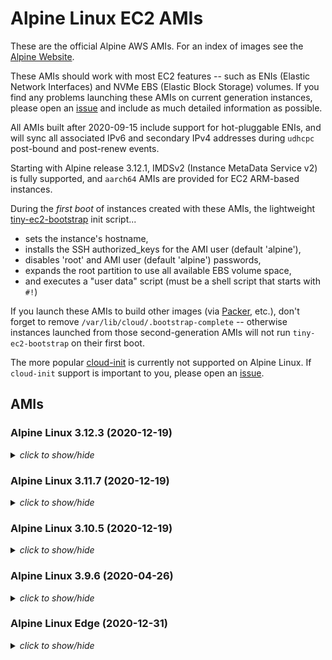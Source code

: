 # Alpine Linux EC2 AMIs

These are the official Alpine AWS AMIs. For an index of images see the 
[Alpine Website](https://alpinelinux.org/cloud/).

These AMIs should work with most EC2 features -- such as ENIs (Elastic Network
Interfaces) and NVMe EBS (Elastic Block Storage) volumes.  If you find any
problems launching these AMIs on current generation instances, please open an
[issue](https://github.com/mcrute/alpine-ec2-ami/issues) and include as much
detailed information as possible.

All AMIs built after 2020-09-15 include support for hot-pluggable ENIs, and will
sync all associated IPv6 and secondary IPv4 addresses during `udhcpc` post-bound
and post-renew events.

Starting with Alpine release 3.12.1, IMDSv2 (Instance MetaData Service v2) is
fully supported, and `aarch64` AMIs are provided for EC2 ARM-based instances.

During the *first boot* of instances created with these AMIs, the lightweight
[tiny-ec2-bootstrap](https://github.com/mcrute/tiny-ec2-bootstrap) init
script...
- sets the instance's hostname,
- installs the SSH authorized_keys for the AMI user (default 'alpine'),
- disables 'root' and AMI user (default 'alpine') passwords,
- expands the root partition to use all available EBS volume space,
- and executes a "user data" script (must be a shell script that starts with `#!`)

If you launch these AMIs to build other images (via [Packer](https://packer.io),
etc.), don't forget to remove `/var/lib/cloud/.bootstrap-complete` -- otherwise
instances launched from those second-generation AMIs will not run
`tiny-ec2-bootstrap` on their first boot.

The more popular [cloud-init](https://cloudinit.readthedocs.io/en/latest/) is
currently not supported on Alpine Linux.  If `cloud-init` support is important
to you, please open an [issue](https://github.com/mcrute/alpine-ec2-ami/issues).

## AMIs

### Alpine Linux 3.12.3 (2020-12-19)
<details><summary><i>click to show/hide</i></summary><p>

| Region | alpine-ami-3.12.3-aarch64-r0 | alpine-ami-3.12.3-x86_64-r0 |
| ------ | --- | --- |
| af-south-1 | [ami-025ddc2e2931d0bf2](https://af-south-1.console.aws.amazon.com/ec2/home#Images:visibility=public-images;imageId=ami-025ddc2e2931d0bf2) ([launch](https://af-south-1.console.aws.amazon.com/ec2/home#launchAmi=ami-025ddc2e2931d0bf2)) | [ami-06d5540221d65ca01](https://af-south-1.console.aws.amazon.com/ec2/home#Images:visibility=public-images;imageId=ami-06d5540221d65ca01) ([launch](https://af-south-1.console.aws.amazon.com/ec2/home#launchAmi=ami-06d5540221d65ca01)) |
| ap-east-1 | [ami-023ba7dde5800c5b5](https://ap-east-1.console.aws.amazon.com/ec2/home#Images:visibility=public-images;imageId=ami-023ba7dde5800c5b5) ([launch](https://ap-east-1.console.aws.amazon.com/ec2/home#launchAmi=ami-023ba7dde5800c5b5)) | [ami-02c576f223356bf34](https://ap-east-1.console.aws.amazon.com/ec2/home#Images:visibility=public-images;imageId=ami-02c576f223356bf34) ([launch](https://ap-east-1.console.aws.amazon.com/ec2/home#launchAmi=ami-02c576f223356bf34)) |
| ap-northeast-1 | [ami-010debbee0fe7fbcb](https://ap-northeast-1.console.aws.amazon.com/ec2/home#Images:visibility=public-images;imageId=ami-010debbee0fe7fbcb) ([launch](https://ap-northeast-1.console.aws.amazon.com/ec2/home#launchAmi=ami-010debbee0fe7fbcb)) | [ami-0250e4a691729357a](https://ap-northeast-1.console.aws.amazon.com/ec2/home#Images:visibility=public-images;imageId=ami-0250e4a691729357a) ([launch](https://ap-northeast-1.console.aws.amazon.com/ec2/home#launchAmi=ami-0250e4a691729357a)) |
| ap-northeast-2 | [ami-09702b3f22e8616c8](https://ap-northeast-2.console.aws.amazon.com/ec2/home#Images:visibility=public-images;imageId=ami-09702b3f22e8616c8) ([launch](https://ap-northeast-2.console.aws.amazon.com/ec2/home#launchAmi=ami-09702b3f22e8616c8)) | [ami-0cfb5eabfb58d5f72](https://ap-northeast-2.console.aws.amazon.com/ec2/home#Images:visibility=public-images;imageId=ami-0cfb5eabfb58d5f72) ([launch](https://ap-northeast-2.console.aws.amazon.com/ec2/home#launchAmi=ami-0cfb5eabfb58d5f72)) |
| ap-south-1 | [ami-00de8b114b35175e6](https://ap-south-1.console.aws.amazon.com/ec2/home#Images:visibility=public-images;imageId=ami-00de8b114b35175e6) ([launch](https://ap-south-1.console.aws.amazon.com/ec2/home#launchAmi=ami-00de8b114b35175e6)) | [ami-023fe0b4c4dc73f8c](https://ap-south-1.console.aws.amazon.com/ec2/home#Images:visibility=public-images;imageId=ami-023fe0b4c4dc73f8c) ([launch](https://ap-south-1.console.aws.amazon.com/ec2/home#launchAmi=ami-023fe0b4c4dc73f8c)) |
| ap-southeast-1 | [ami-0e3ff62bec8a2f949](https://ap-southeast-1.console.aws.amazon.com/ec2/home#Images:visibility=public-images;imageId=ami-0e3ff62bec8a2f949) ([launch](https://ap-southeast-1.console.aws.amazon.com/ec2/home#launchAmi=ami-0e3ff62bec8a2f949)) | [ami-0f06993534aec820f](https://ap-southeast-1.console.aws.amazon.com/ec2/home#Images:visibility=public-images;imageId=ami-0f06993534aec820f) ([launch](https://ap-southeast-1.console.aws.amazon.com/ec2/home#launchAmi=ami-0f06993534aec820f)) |
| ap-southeast-2 | [ami-077f7467876246e89](https://ap-southeast-2.console.aws.amazon.com/ec2/home#Images:visibility=public-images;imageId=ami-077f7467876246e89) ([launch](https://ap-southeast-2.console.aws.amazon.com/ec2/home#launchAmi=ami-077f7467876246e89)) | [ami-0f66203a3a619f732](https://ap-southeast-2.console.aws.amazon.com/ec2/home#Images:visibility=public-images;imageId=ami-0f66203a3a619f732) ([launch](https://ap-southeast-2.console.aws.amazon.com/ec2/home#launchAmi=ami-0f66203a3a619f732)) |
| ca-central-1 | [ami-0a1a8875a6a460565](https://ca-central-1.console.aws.amazon.com/ec2/home#Images:visibility=public-images;imageId=ami-0a1a8875a6a460565) ([launch](https://ca-central-1.console.aws.amazon.com/ec2/home#launchAmi=ami-0a1a8875a6a460565)) | [ami-0a5084eac39a18d31](https://ca-central-1.console.aws.amazon.com/ec2/home#Images:visibility=public-images;imageId=ami-0a5084eac39a18d31) ([launch](https://ca-central-1.console.aws.amazon.com/ec2/home#launchAmi=ami-0a5084eac39a18d31)) |
| eu-central-1 | [ami-00e9dcc013b89ec7b](https://eu-central-1.console.aws.amazon.com/ec2/home#Images:visibility=public-images;imageId=ami-00e9dcc013b89ec7b) ([launch](https://eu-central-1.console.aws.amazon.com/ec2/home#launchAmi=ami-00e9dcc013b89ec7b)) | [ami-06a298dc479cf2a73](https://eu-central-1.console.aws.amazon.com/ec2/home#Images:visibility=public-images;imageId=ami-06a298dc479cf2a73) ([launch](https://eu-central-1.console.aws.amazon.com/ec2/home#launchAmi=ami-06a298dc479cf2a73)) |
| eu-north-1 | [ami-0e3ad874b66b72f5b](https://eu-north-1.console.aws.amazon.com/ec2/home#Images:visibility=public-images;imageId=ami-0e3ad874b66b72f5b) ([launch](https://eu-north-1.console.aws.amazon.com/ec2/home#launchAmi=ami-0e3ad874b66b72f5b)) | [ami-051fcf0312ac02b05](https://eu-north-1.console.aws.amazon.com/ec2/home#Images:visibility=public-images;imageId=ami-051fcf0312ac02b05) ([launch](https://eu-north-1.console.aws.amazon.com/ec2/home#launchAmi=ami-051fcf0312ac02b05)) |
| eu-south-1 | [ami-084274896601da8f5](https://eu-south-1.console.aws.amazon.com/ec2/home#Images:visibility=public-images;imageId=ami-084274896601da8f5) ([launch](https://eu-south-1.console.aws.amazon.com/ec2/home#launchAmi=ami-084274896601da8f5)) | [ami-06b311d896c16a3a2](https://eu-south-1.console.aws.amazon.com/ec2/home#Images:visibility=public-images;imageId=ami-06b311d896c16a3a2) ([launch](https://eu-south-1.console.aws.amazon.com/ec2/home#launchAmi=ami-06b311d896c16a3a2)) |
| eu-west-1 | [ami-055f823d50dc901c0](https://eu-west-1.console.aws.amazon.com/ec2/home#Images:visibility=public-images;imageId=ami-055f823d50dc901c0) ([launch](https://eu-west-1.console.aws.amazon.com/ec2/home#launchAmi=ami-055f823d50dc901c0)) | [ami-0846229ad28aefe20](https://eu-west-1.console.aws.amazon.com/ec2/home#Images:visibility=public-images;imageId=ami-0846229ad28aefe20) ([launch](https://eu-west-1.console.aws.amazon.com/ec2/home#launchAmi=ami-0846229ad28aefe20)) |
| eu-west-2 | [ami-08b76009eb990b44a](https://eu-west-2.console.aws.amazon.com/ec2/home#Images:visibility=public-images;imageId=ami-08b76009eb990b44a) ([launch](https://eu-west-2.console.aws.amazon.com/ec2/home#launchAmi=ami-08b76009eb990b44a)) | [ami-01282190055d34e3e](https://eu-west-2.console.aws.amazon.com/ec2/home#Images:visibility=public-images;imageId=ami-01282190055d34e3e) ([launch](https://eu-west-2.console.aws.amazon.com/ec2/home#launchAmi=ami-01282190055d34e3e)) |
| eu-west-3 | [ami-0d3cfa58b050f7090](https://eu-west-3.console.aws.amazon.com/ec2/home#Images:visibility=public-images;imageId=ami-0d3cfa58b050f7090) ([launch](https://eu-west-3.console.aws.amazon.com/ec2/home#launchAmi=ami-0d3cfa58b050f7090)) | [ami-0fa68ac5365833d75](https://eu-west-3.console.aws.amazon.com/ec2/home#Images:visibility=public-images;imageId=ami-0fa68ac5365833d75) ([launch](https://eu-west-3.console.aws.amazon.com/ec2/home#launchAmi=ami-0fa68ac5365833d75)) |
| me-south-1 | [ami-05a9eaed7e7f67c95](https://me-south-1.console.aws.amazon.com/ec2/home#Images:visibility=public-images;imageId=ami-05a9eaed7e7f67c95) ([launch](https://me-south-1.console.aws.amazon.com/ec2/home#launchAmi=ami-05a9eaed7e7f67c95)) | [ami-0bee0f3b523892c11](https://me-south-1.console.aws.amazon.com/ec2/home#Images:visibility=public-images;imageId=ami-0bee0f3b523892c11) ([launch](https://me-south-1.console.aws.amazon.com/ec2/home#launchAmi=ami-0bee0f3b523892c11)) |
| sa-east-1 | [ami-00890e1d93b0d2750](https://sa-east-1.console.aws.amazon.com/ec2/home#Images:visibility=public-images;imageId=ami-00890e1d93b0d2750) ([launch](https://sa-east-1.console.aws.amazon.com/ec2/home#launchAmi=ami-00890e1d93b0d2750)) | [ami-0af3d5295dfa78f9a](https://sa-east-1.console.aws.amazon.com/ec2/home#Images:visibility=public-images;imageId=ami-0af3d5295dfa78f9a) ([launch](https://sa-east-1.console.aws.amazon.com/ec2/home#launchAmi=ami-0af3d5295dfa78f9a)) |
| us-east-1 | [ami-044f158b810baa6d4](https://us-east-1.console.aws.amazon.com/ec2/home#Images:visibility=public-images;imageId=ami-044f158b810baa6d4) ([launch](https://us-east-1.console.aws.amazon.com/ec2/home#launchAmi=ami-044f158b810baa6d4)) | [ami-098a996634a88542f](https://us-east-1.console.aws.amazon.com/ec2/home#Images:visibility=public-images;imageId=ami-098a996634a88542f) ([launch](https://us-east-1.console.aws.amazon.com/ec2/home#launchAmi=ami-098a996634a88542f)) |
| us-east-2 | [ami-0973e3c7bc90a4801](https://us-east-2.console.aws.amazon.com/ec2/home#Images:visibility=public-images;imageId=ami-0973e3c7bc90a4801) ([launch](https://us-east-2.console.aws.amazon.com/ec2/home#launchAmi=ami-0973e3c7bc90a4801)) | [ami-07012d290ef9c028e](https://us-east-2.console.aws.amazon.com/ec2/home#Images:visibility=public-images;imageId=ami-07012d290ef9c028e) ([launch](https://us-east-2.console.aws.amazon.com/ec2/home#launchAmi=ami-07012d290ef9c028e)) |
| us-west-1 | [ami-01834462564dfb367](https://us-west-1.console.aws.amazon.com/ec2/home#Images:visibility=public-images;imageId=ami-01834462564dfb367) ([launch](https://us-west-1.console.aws.amazon.com/ec2/home#launchAmi=ami-01834462564dfb367)) | [ami-0570d3bcb39152bb8](https://us-west-1.console.aws.amazon.com/ec2/home#Images:visibility=public-images;imageId=ami-0570d3bcb39152bb8) ([launch](https://us-west-1.console.aws.amazon.com/ec2/home#launchAmi=ami-0570d3bcb39152bb8)) |
| us-west-2 | [ami-0bedcc0226437e2e0](https://us-west-2.console.aws.amazon.com/ec2/home#Images:visibility=public-images;imageId=ami-0bedcc0226437e2e0) ([launch](https://us-west-2.console.aws.amazon.com/ec2/home#launchAmi=ami-0bedcc0226437e2e0)) | [ami-009f13dc01dec6a56](https://us-west-2.console.aws.amazon.com/ec2/home#Images:visibility=public-images;imageId=ami-009f13dc01dec6a56) ([launch](https://us-west-2.console.aws.amazon.com/ec2/home#launchAmi=ami-009f13dc01dec6a56)) |

</p></details>

### Alpine Linux 3.11.7 (2020-12-19)
<details><summary><i>click to show/hide</i></summary><p>

| Region | alpine-ami-3.11.7-x86_64-r0 |
| ------ | --- |
| af-south-1 | [ami-05cf48a10f6002168](https://af-south-1.console.aws.amazon.com/ec2/home#Images:visibility=public-images;imageId=ami-05cf48a10f6002168) ([launch](https://af-south-1.console.aws.amazon.com/ec2/home#launchAmi=ami-05cf48a10f6002168)) |
| ap-east-1 | [ami-096def05737bb9fa5](https://ap-east-1.console.aws.amazon.com/ec2/home#Images:visibility=public-images;imageId=ami-096def05737bb9fa5) ([launch](https://ap-east-1.console.aws.amazon.com/ec2/home#launchAmi=ami-096def05737bb9fa5)) |
| ap-northeast-1 | [ami-0dc80e3c7e0aedb4e](https://ap-northeast-1.console.aws.amazon.com/ec2/home#Images:visibility=public-images;imageId=ami-0dc80e3c7e0aedb4e) ([launch](https://ap-northeast-1.console.aws.amazon.com/ec2/home#launchAmi=ami-0dc80e3c7e0aedb4e)) |
| ap-northeast-2 | [ami-09346dc8fc008c9f3](https://ap-northeast-2.console.aws.amazon.com/ec2/home#Images:visibility=public-images;imageId=ami-09346dc8fc008c9f3) ([launch](https://ap-northeast-2.console.aws.amazon.com/ec2/home#launchAmi=ami-09346dc8fc008c9f3)) |
| ap-south-1 | [ami-050c579c7459a48c2](https://ap-south-1.console.aws.amazon.com/ec2/home#Images:visibility=public-images;imageId=ami-050c579c7459a48c2) ([launch](https://ap-south-1.console.aws.amazon.com/ec2/home#launchAmi=ami-050c579c7459a48c2)) |
| ap-southeast-1 | [ami-02d1e1bf59cca56f6](https://ap-southeast-1.console.aws.amazon.com/ec2/home#Images:visibility=public-images;imageId=ami-02d1e1bf59cca56f6) ([launch](https://ap-southeast-1.console.aws.amazon.com/ec2/home#launchAmi=ami-02d1e1bf59cca56f6)) |
| ap-southeast-2 | [ami-055e9bb961d28d69d](https://ap-southeast-2.console.aws.amazon.com/ec2/home#Images:visibility=public-images;imageId=ami-055e9bb961d28d69d) ([launch](https://ap-southeast-2.console.aws.amazon.com/ec2/home#launchAmi=ami-055e9bb961d28d69d)) |
| ca-central-1 | [ami-0af7eccbeacce0f05](https://ca-central-1.console.aws.amazon.com/ec2/home#Images:visibility=public-images;imageId=ami-0af7eccbeacce0f05) ([launch](https://ca-central-1.console.aws.amazon.com/ec2/home#launchAmi=ami-0af7eccbeacce0f05)) |
| eu-central-1 | [ami-05794ddba50a9a744](https://eu-central-1.console.aws.amazon.com/ec2/home#Images:visibility=public-images;imageId=ami-05794ddba50a9a744) ([launch](https://eu-central-1.console.aws.amazon.com/ec2/home#launchAmi=ami-05794ddba50a9a744)) |
| eu-north-1 | [ami-05b0683850b38c6d5](https://eu-north-1.console.aws.amazon.com/ec2/home#Images:visibility=public-images;imageId=ami-05b0683850b38c6d5) ([launch](https://eu-north-1.console.aws.amazon.com/ec2/home#launchAmi=ami-05b0683850b38c6d5)) |
| eu-south-1 | [ami-0642f11c989872666](https://eu-south-1.console.aws.amazon.com/ec2/home#Images:visibility=public-images;imageId=ami-0642f11c989872666) ([launch](https://eu-south-1.console.aws.amazon.com/ec2/home#launchAmi=ami-0642f11c989872666)) |
| eu-west-1 | [ami-0956524d21583a27a](https://eu-west-1.console.aws.amazon.com/ec2/home#Images:visibility=public-images;imageId=ami-0956524d21583a27a) ([launch](https://eu-west-1.console.aws.amazon.com/ec2/home#launchAmi=ami-0956524d21583a27a)) |
| eu-west-2 | [ami-07e738b263969a042](https://eu-west-2.console.aws.amazon.com/ec2/home#Images:visibility=public-images;imageId=ami-07e738b263969a042) ([launch](https://eu-west-2.console.aws.amazon.com/ec2/home#launchAmi=ami-07e738b263969a042)) |
| eu-west-3 | [ami-07e0f0262ff7b7da9](https://eu-west-3.console.aws.amazon.com/ec2/home#Images:visibility=public-images;imageId=ami-07e0f0262ff7b7da9) ([launch](https://eu-west-3.console.aws.amazon.com/ec2/home#launchAmi=ami-07e0f0262ff7b7da9)) |
| me-south-1 | [ami-0d033bc51aa9fc3c6](https://me-south-1.console.aws.amazon.com/ec2/home#Images:visibility=public-images;imageId=ami-0d033bc51aa9fc3c6) ([launch](https://me-south-1.console.aws.amazon.com/ec2/home#launchAmi=ami-0d033bc51aa9fc3c6)) |
| sa-east-1 | [ami-07ec4797792079c72](https://sa-east-1.console.aws.amazon.com/ec2/home#Images:visibility=public-images;imageId=ami-07ec4797792079c72) ([launch](https://sa-east-1.console.aws.amazon.com/ec2/home#launchAmi=ami-07ec4797792079c72)) |
| us-east-1 | [ami-0f5a58345290f20fe](https://us-east-1.console.aws.amazon.com/ec2/home#Images:visibility=public-images;imageId=ami-0f5a58345290f20fe) ([launch](https://us-east-1.console.aws.amazon.com/ec2/home#launchAmi=ami-0f5a58345290f20fe)) |
| us-east-2 | [ami-089db2524f896109e](https://us-east-2.console.aws.amazon.com/ec2/home#Images:visibility=public-images;imageId=ami-089db2524f896109e) ([launch](https://us-east-2.console.aws.amazon.com/ec2/home#launchAmi=ami-089db2524f896109e)) |
| us-west-1 | [ami-0a0564916b7d4a510](https://us-west-1.console.aws.amazon.com/ec2/home#Images:visibility=public-images;imageId=ami-0a0564916b7d4a510) ([launch](https://us-west-1.console.aws.amazon.com/ec2/home#launchAmi=ami-0a0564916b7d4a510)) |
| us-west-2 | [ami-0b9f7e5619a03a0ea](https://us-west-2.console.aws.amazon.com/ec2/home#Images:visibility=public-images;imageId=ami-0b9f7e5619a03a0ea) ([launch](https://us-west-2.console.aws.amazon.com/ec2/home#launchAmi=ami-0b9f7e5619a03a0ea)) |

</p></details>

### Alpine Linux 3.10.5 (2020-12-19)
<details><summary><i>click to show/hide</i></summary><p>

| Region | alpine-ami-3.10.5-x86_64-r1 |
| ------ | --- |
| af-south-1 | [ami-0f04d696b9bb2a043](https://af-south-1.console.aws.amazon.com/ec2/home#Images:visibility=public-images;imageId=ami-0f04d696b9bb2a043) ([launch](https://af-south-1.console.aws.amazon.com/ec2/home#launchAmi=ami-0f04d696b9bb2a043)) |
| ap-east-1 | [ami-0392cbf555ce3a146](https://ap-east-1.console.aws.amazon.com/ec2/home#Images:visibility=public-images;imageId=ami-0392cbf555ce3a146) ([launch](https://ap-east-1.console.aws.amazon.com/ec2/home#launchAmi=ami-0392cbf555ce3a146)) |
| ap-northeast-1 | [ami-095d84c90b5d8aeee](https://ap-northeast-1.console.aws.amazon.com/ec2/home#Images:visibility=public-images;imageId=ami-095d84c90b5d8aeee) ([launch](https://ap-northeast-1.console.aws.amazon.com/ec2/home#launchAmi=ami-095d84c90b5d8aeee)) |
| ap-northeast-2 | [ami-0f6d55079fee59400](https://ap-northeast-2.console.aws.amazon.com/ec2/home#Images:visibility=public-images;imageId=ami-0f6d55079fee59400) ([launch](https://ap-northeast-2.console.aws.amazon.com/ec2/home#launchAmi=ami-0f6d55079fee59400)) |
| ap-south-1 | [ami-07e6e99350bef94dd](https://ap-south-1.console.aws.amazon.com/ec2/home#Images:visibility=public-images;imageId=ami-07e6e99350bef94dd) ([launch](https://ap-south-1.console.aws.amazon.com/ec2/home#launchAmi=ami-07e6e99350bef94dd)) |
| ap-southeast-1 | [ami-0f784485a4589cf66](https://ap-southeast-1.console.aws.amazon.com/ec2/home#Images:visibility=public-images;imageId=ami-0f784485a4589cf66) ([launch](https://ap-southeast-1.console.aws.amazon.com/ec2/home#launchAmi=ami-0f784485a4589cf66)) |
| ap-southeast-2 | [ami-0886f3fffb96b61ba](https://ap-southeast-2.console.aws.amazon.com/ec2/home#Images:visibility=public-images;imageId=ami-0886f3fffb96b61ba) ([launch](https://ap-southeast-2.console.aws.amazon.com/ec2/home#launchAmi=ami-0886f3fffb96b61ba)) |
| ca-central-1 | [ami-078f16db0a269ea93](https://ca-central-1.console.aws.amazon.com/ec2/home#Images:visibility=public-images;imageId=ami-078f16db0a269ea93) ([launch](https://ca-central-1.console.aws.amazon.com/ec2/home#launchAmi=ami-078f16db0a269ea93)) |
| eu-central-1 | [ami-0380ce28ef629d90d](https://eu-central-1.console.aws.amazon.com/ec2/home#Images:visibility=public-images;imageId=ami-0380ce28ef629d90d) ([launch](https://eu-central-1.console.aws.amazon.com/ec2/home#launchAmi=ami-0380ce28ef629d90d)) |
| eu-north-1 | [ami-00b16b9ae0a30f956](https://eu-north-1.console.aws.amazon.com/ec2/home#Images:visibility=public-images;imageId=ami-00b16b9ae0a30f956) ([launch](https://eu-north-1.console.aws.amazon.com/ec2/home#launchAmi=ami-00b16b9ae0a30f956)) |
| eu-south-1 | [ami-0d6b6ed478eac773c](https://eu-south-1.console.aws.amazon.com/ec2/home#Images:visibility=public-images;imageId=ami-0d6b6ed478eac773c) ([launch](https://eu-south-1.console.aws.amazon.com/ec2/home#launchAmi=ami-0d6b6ed478eac773c)) |
| eu-west-1 | [ami-04b775d6fe1735210](https://eu-west-1.console.aws.amazon.com/ec2/home#Images:visibility=public-images;imageId=ami-04b775d6fe1735210) ([launch](https://eu-west-1.console.aws.amazon.com/ec2/home#launchAmi=ami-04b775d6fe1735210)) |
| eu-west-2 | [ami-014e97d83f67eaa97](https://eu-west-2.console.aws.amazon.com/ec2/home#Images:visibility=public-images;imageId=ami-014e97d83f67eaa97) ([launch](https://eu-west-2.console.aws.amazon.com/ec2/home#launchAmi=ami-014e97d83f67eaa97)) |
| eu-west-3 | [ami-0288c23df586bd137](https://eu-west-3.console.aws.amazon.com/ec2/home#Images:visibility=public-images;imageId=ami-0288c23df586bd137) ([launch](https://eu-west-3.console.aws.amazon.com/ec2/home#launchAmi=ami-0288c23df586bd137)) |
| me-south-1 | [ami-0f2301c3be4340833](https://me-south-1.console.aws.amazon.com/ec2/home#Images:visibility=public-images;imageId=ami-0f2301c3be4340833) ([launch](https://me-south-1.console.aws.amazon.com/ec2/home#launchAmi=ami-0f2301c3be4340833)) |
| sa-east-1 | [ami-0a431dbfae17074be](https://sa-east-1.console.aws.amazon.com/ec2/home#Images:visibility=public-images;imageId=ami-0a431dbfae17074be) ([launch](https://sa-east-1.console.aws.amazon.com/ec2/home#launchAmi=ami-0a431dbfae17074be)) |
| us-east-1 | [ami-0ad73f561b0d903fa](https://us-east-1.console.aws.amazon.com/ec2/home#Images:visibility=public-images;imageId=ami-0ad73f561b0d903fa) ([launch](https://us-east-1.console.aws.amazon.com/ec2/home#launchAmi=ami-0ad73f561b0d903fa)) |
| us-east-2 | [ami-0c15ef6ad3bdb364d](https://us-east-2.console.aws.amazon.com/ec2/home#Images:visibility=public-images;imageId=ami-0c15ef6ad3bdb364d) ([launch](https://us-east-2.console.aws.amazon.com/ec2/home#launchAmi=ami-0c15ef6ad3bdb364d)) |
| us-west-1 | [ami-0f06f7abd4a2481fc](https://us-west-1.console.aws.amazon.com/ec2/home#Images:visibility=public-images;imageId=ami-0f06f7abd4a2481fc) ([launch](https://us-west-1.console.aws.amazon.com/ec2/home#launchAmi=ami-0f06f7abd4a2481fc)) |
| us-west-2 | [ami-0605acecb09204ae6](https://us-west-2.console.aws.amazon.com/ec2/home#Images:visibility=public-images;imageId=ami-0605acecb09204ae6) ([launch](https://us-west-2.console.aws.amazon.com/ec2/home#launchAmi=ami-0605acecb09204ae6)) |

</p></details>

### Alpine Linux 3.9.6 (2020-04-26)
<details><summary><i>click to show/hide</i></summary><p>

| Region | alpine-ami-3.9.6-x86_64-r0 |
| ------ | --- |
| ap-northeast-1 | [ami-0133f3a571f684178](https://ap-northeast-1.console.aws.amazon.com/ec2/home#Images:visibility=public-images;imageId=ami-0133f3a571f684178) ([launch](https://ap-northeast-1.console.aws.amazon.com/ec2/home#launchAmi=ami-0133f3a571f684178)) |
| ap-northeast-2 | [ami-0f9ad7c51e14bdc3d](https://ap-northeast-2.console.aws.amazon.com/ec2/home#Images:visibility=public-images;imageId=ami-0f9ad7c51e14bdc3d) ([launch](https://ap-northeast-2.console.aws.amazon.com/ec2/home#launchAmi=ami-0f9ad7c51e14bdc3d)) |
| ap-south-1 | [ami-00af726ec2f4077a2](https://ap-south-1.console.aws.amazon.com/ec2/home#Images:visibility=public-images;imageId=ami-00af726ec2f4077a2) ([launch](https://ap-south-1.console.aws.amazon.com/ec2/home#launchAmi=ami-00af726ec2f4077a2)) |
| ap-southeast-1 | [ami-0d52e9d7f91ca051c](https://ap-southeast-1.console.aws.amazon.com/ec2/home#Images:visibility=public-images;imageId=ami-0d52e9d7f91ca051c) ([launch](https://ap-southeast-1.console.aws.amazon.com/ec2/home#launchAmi=ami-0d52e9d7f91ca051c)) |
| ap-southeast-2 | [ami-054360648343b66bc](https://ap-southeast-2.console.aws.amazon.com/ec2/home#Images:visibility=public-images;imageId=ami-054360648343b66bc) ([launch](https://ap-southeast-2.console.aws.amazon.com/ec2/home#launchAmi=ami-054360648343b66bc)) |
| ca-central-1 | [ami-0583a99f342097b6c](https://ca-central-1.console.aws.amazon.com/ec2/home#Images:visibility=public-images;imageId=ami-0583a99f342097b6c) ([launch](https://ca-central-1.console.aws.amazon.com/ec2/home#launchAmi=ami-0583a99f342097b6c)) |
| eu-central-1 | [ami-051eec0106a08df6d](https://eu-central-1.console.aws.amazon.com/ec2/home#Images:visibility=public-images;imageId=ami-051eec0106a08df6d) ([launch](https://eu-central-1.console.aws.amazon.com/ec2/home#launchAmi=ami-051eec0106a08df6d)) |
| eu-north-1 | [ami-07a2b23059054aea3](https://eu-north-1.console.aws.amazon.com/ec2/home#Images:visibility=public-images;imageId=ami-07a2b23059054aea3) ([launch](https://eu-north-1.console.aws.amazon.com/ec2/home#launchAmi=ami-07a2b23059054aea3)) |
| eu-west-1 | [ami-0eb2b54ab4d09eb80](https://eu-west-1.console.aws.amazon.com/ec2/home#Images:visibility=public-images;imageId=ami-0eb2b54ab4d09eb80) ([launch](https://eu-west-1.console.aws.amazon.com/ec2/home#launchAmi=ami-0eb2b54ab4d09eb80)) |
| eu-west-2 | [ami-08c87b358b24d1df3](https://eu-west-2.console.aws.amazon.com/ec2/home#Images:visibility=public-images;imageId=ami-08c87b358b24d1df3) ([launch](https://eu-west-2.console.aws.amazon.com/ec2/home#launchAmi=ami-08c87b358b24d1df3)) |
| eu-west-3 | [ami-00a425aa20737343e](https://eu-west-3.console.aws.amazon.com/ec2/home#Images:visibility=public-images;imageId=ami-00a425aa20737343e) ([launch](https://eu-west-3.console.aws.amazon.com/ec2/home#launchAmi=ami-00a425aa20737343e)) |
| sa-east-1 | [ami-0ea679407da47b78a](https://sa-east-1.console.aws.amazon.com/ec2/home#Images:visibility=public-images;imageId=ami-0ea679407da47b78a) ([launch](https://sa-east-1.console.aws.amazon.com/ec2/home#launchAmi=ami-0ea679407da47b78a)) |
| us-east-1 | [ami-004f0550310a2d7aa](https://us-east-1.console.aws.amazon.com/ec2/home#Images:visibility=public-images;imageId=ami-004f0550310a2d7aa) ([launch](https://us-east-1.console.aws.amazon.com/ec2/home#launchAmi=ami-004f0550310a2d7aa)) |
| us-east-2 | [ami-045a2cc3fe272caee](https://us-east-2.console.aws.amazon.com/ec2/home#Images:visibility=public-images;imageId=ami-045a2cc3fe272caee) ([launch](https://us-east-2.console.aws.amazon.com/ec2/home#launchAmi=ami-045a2cc3fe272caee)) |
| us-west-1 | [ami-026a54e52daea1233](https://us-west-1.console.aws.amazon.com/ec2/home#Images:visibility=public-images;imageId=ami-026a54e52daea1233) ([launch](https://us-west-1.console.aws.amazon.com/ec2/home#launchAmi=ami-026a54e52daea1233)) |
| us-west-2 | [ami-0b933475d362cbfab](https://us-west-2.console.aws.amazon.com/ec2/home#Images:visibility=public-images;imageId=ami-0b933475d362cbfab) ([launch](https://us-west-2.console.aws.amazon.com/ec2/home#launchAmi=ami-0b933475d362cbfab)) |

</p></details>

### Alpine Linux Edge (2020-12-31)
<details><summary><i>click to show/hide</i></summary><p>

| Region | alpine-ami-edge-aarch64-20201231045833 | alpine-ami-edge-x86_64-20201231045833 |
| ------ | --- | --- |
| af-south-1 | [ami-0b183c56bd131ed3a](https://af-south-1.console.aws.amazon.com/ec2/home#Images:visibility=public-images;imageId=ami-0b183c56bd131ed3a) ([launch](https://af-south-1.console.aws.amazon.com/ec2/home#launchAmi=ami-0b183c56bd131ed3a)) | [ami-011743658a67dd855](https://af-south-1.console.aws.amazon.com/ec2/home#Images:visibility=public-images;imageId=ami-011743658a67dd855) ([launch](https://af-south-1.console.aws.amazon.com/ec2/home#launchAmi=ami-011743658a67dd855)) |
| ap-east-1 | [ami-08b75758d2db7dfca](https://ap-east-1.console.aws.amazon.com/ec2/home#Images:visibility=public-images;imageId=ami-08b75758d2db7dfca) ([launch](https://ap-east-1.console.aws.amazon.com/ec2/home#launchAmi=ami-08b75758d2db7dfca)) | [ami-0d216cd3d020468f4](https://ap-east-1.console.aws.amazon.com/ec2/home#Images:visibility=public-images;imageId=ami-0d216cd3d020468f4) ([launch](https://ap-east-1.console.aws.amazon.com/ec2/home#launchAmi=ami-0d216cd3d020468f4)) |
| ap-northeast-1 | [ami-0e4e372058199d5ef](https://ap-northeast-1.console.aws.amazon.com/ec2/home#Images:visibility=public-images;imageId=ami-0e4e372058199d5ef) ([launch](https://ap-northeast-1.console.aws.amazon.com/ec2/home#launchAmi=ami-0e4e372058199d5ef)) | [ami-080ee407fba860248](https://ap-northeast-1.console.aws.amazon.com/ec2/home#Images:visibility=public-images;imageId=ami-080ee407fba860248) ([launch](https://ap-northeast-1.console.aws.amazon.com/ec2/home#launchAmi=ami-080ee407fba860248)) |
| ap-northeast-2 | [ami-0b1cb303b405d3097](https://ap-northeast-2.console.aws.amazon.com/ec2/home#Images:visibility=public-images;imageId=ami-0b1cb303b405d3097) ([launch](https://ap-northeast-2.console.aws.amazon.com/ec2/home#launchAmi=ami-0b1cb303b405d3097)) | [ami-0f9ab3123bd36ee7c](https://ap-northeast-2.console.aws.amazon.com/ec2/home#Images:visibility=public-images;imageId=ami-0f9ab3123bd36ee7c) ([launch](https://ap-northeast-2.console.aws.amazon.com/ec2/home#launchAmi=ami-0f9ab3123bd36ee7c)) |
| ap-south-1 | [ami-03dd8e847479cf769](https://ap-south-1.console.aws.amazon.com/ec2/home#Images:visibility=public-images;imageId=ami-03dd8e847479cf769) ([launch](https://ap-south-1.console.aws.amazon.com/ec2/home#launchAmi=ami-03dd8e847479cf769)) | [ami-0180ec8a9b842fb7b](https://ap-south-1.console.aws.amazon.com/ec2/home#Images:visibility=public-images;imageId=ami-0180ec8a9b842fb7b) ([launch](https://ap-south-1.console.aws.amazon.com/ec2/home#launchAmi=ami-0180ec8a9b842fb7b)) |
| ap-southeast-1 | [ami-0f63ec4ee42f919af](https://ap-southeast-1.console.aws.amazon.com/ec2/home#Images:visibility=public-images;imageId=ami-0f63ec4ee42f919af) ([launch](https://ap-southeast-1.console.aws.amazon.com/ec2/home#launchAmi=ami-0f63ec4ee42f919af)) | [ami-068588a4eea7ad3a3](https://ap-southeast-1.console.aws.amazon.com/ec2/home#Images:visibility=public-images;imageId=ami-068588a4eea7ad3a3) ([launch](https://ap-southeast-1.console.aws.amazon.com/ec2/home#launchAmi=ami-068588a4eea7ad3a3)) |
| ap-southeast-2 | [ami-0cfb54d89d91b4588](https://ap-southeast-2.console.aws.amazon.com/ec2/home#Images:visibility=public-images;imageId=ami-0cfb54d89d91b4588) ([launch](https://ap-southeast-2.console.aws.amazon.com/ec2/home#launchAmi=ami-0cfb54d89d91b4588)) | [ami-0ae9daf7a58df4934](https://ap-southeast-2.console.aws.amazon.com/ec2/home#Images:visibility=public-images;imageId=ami-0ae9daf7a58df4934) ([launch](https://ap-southeast-2.console.aws.amazon.com/ec2/home#launchAmi=ami-0ae9daf7a58df4934)) |
| ca-central-1 | [ami-0028affab88bac113](https://ca-central-1.console.aws.amazon.com/ec2/home#Images:visibility=public-images;imageId=ami-0028affab88bac113) ([launch](https://ca-central-1.console.aws.amazon.com/ec2/home#launchAmi=ami-0028affab88bac113)) | [ami-07bcbb6f6af86f511](https://ca-central-1.console.aws.amazon.com/ec2/home#Images:visibility=public-images;imageId=ami-07bcbb6f6af86f511) ([launch](https://ca-central-1.console.aws.amazon.com/ec2/home#launchAmi=ami-07bcbb6f6af86f511)) |
| eu-central-1 | [ami-0a3002a25422450ec](https://eu-central-1.console.aws.amazon.com/ec2/home#Images:visibility=public-images;imageId=ami-0a3002a25422450ec) ([launch](https://eu-central-1.console.aws.amazon.com/ec2/home#launchAmi=ami-0a3002a25422450ec)) | [ami-052c85ff0f5526102](https://eu-central-1.console.aws.amazon.com/ec2/home#Images:visibility=public-images;imageId=ami-052c85ff0f5526102) ([launch](https://eu-central-1.console.aws.amazon.com/ec2/home#launchAmi=ami-052c85ff0f5526102)) |
| eu-north-1 | [ami-0164bce0c7d9f1741](https://eu-north-1.console.aws.amazon.com/ec2/home#Images:visibility=public-images;imageId=ami-0164bce0c7d9f1741) ([launch](https://eu-north-1.console.aws.amazon.com/ec2/home#launchAmi=ami-0164bce0c7d9f1741)) | [ami-050c04068b77339c8](https://eu-north-1.console.aws.amazon.com/ec2/home#Images:visibility=public-images;imageId=ami-050c04068b77339c8) ([launch](https://eu-north-1.console.aws.amazon.com/ec2/home#launchAmi=ami-050c04068b77339c8)) |
| eu-south-1 | [ami-02fe886c007469453](https://eu-south-1.console.aws.amazon.com/ec2/home#Images:visibility=public-images;imageId=ami-02fe886c007469453) ([launch](https://eu-south-1.console.aws.amazon.com/ec2/home#launchAmi=ami-02fe886c007469453)) | [ami-0d0c75892f636d022](https://eu-south-1.console.aws.amazon.com/ec2/home#Images:visibility=public-images;imageId=ami-0d0c75892f636d022) ([launch](https://eu-south-1.console.aws.amazon.com/ec2/home#launchAmi=ami-0d0c75892f636d022)) |
| eu-west-1 | [ami-052c81600bc9265a2](https://eu-west-1.console.aws.amazon.com/ec2/home#Images:visibility=public-images;imageId=ami-052c81600bc9265a2) ([launch](https://eu-west-1.console.aws.amazon.com/ec2/home#launchAmi=ami-052c81600bc9265a2)) | [ami-05e2518be7f8858dd](https://eu-west-1.console.aws.amazon.com/ec2/home#Images:visibility=public-images;imageId=ami-05e2518be7f8858dd) ([launch](https://eu-west-1.console.aws.amazon.com/ec2/home#launchAmi=ami-05e2518be7f8858dd)) |
| eu-west-2 | [ami-0dbd0469355fb628b](https://eu-west-2.console.aws.amazon.com/ec2/home#Images:visibility=public-images;imageId=ami-0dbd0469355fb628b) ([launch](https://eu-west-2.console.aws.amazon.com/ec2/home#launchAmi=ami-0dbd0469355fb628b)) | [ami-0feefbd48a8e39699](https://eu-west-2.console.aws.amazon.com/ec2/home#Images:visibility=public-images;imageId=ami-0feefbd48a8e39699) ([launch](https://eu-west-2.console.aws.amazon.com/ec2/home#launchAmi=ami-0feefbd48a8e39699)) |
| eu-west-3 | [ami-0a8f99b7d240e427c](https://eu-west-3.console.aws.amazon.com/ec2/home#Images:visibility=public-images;imageId=ami-0a8f99b7d240e427c) ([launch](https://eu-west-3.console.aws.amazon.com/ec2/home#launchAmi=ami-0a8f99b7d240e427c)) | [ami-0423ae73dd6a792bf](https://eu-west-3.console.aws.amazon.com/ec2/home#Images:visibility=public-images;imageId=ami-0423ae73dd6a792bf) ([launch](https://eu-west-3.console.aws.amazon.com/ec2/home#launchAmi=ami-0423ae73dd6a792bf)) |
| me-south-1 | [ami-03e34a8c3f39d75a8](https://me-south-1.console.aws.amazon.com/ec2/home#Images:visibility=public-images;imageId=ami-03e34a8c3f39d75a8) ([launch](https://me-south-1.console.aws.amazon.com/ec2/home#launchAmi=ami-03e34a8c3f39d75a8)) | [ami-04649d2d92b0365f7](https://me-south-1.console.aws.amazon.com/ec2/home#Images:visibility=public-images;imageId=ami-04649d2d92b0365f7) ([launch](https://me-south-1.console.aws.amazon.com/ec2/home#launchAmi=ami-04649d2d92b0365f7)) |
| sa-east-1 | [ami-0c049c43758d1c6ae](https://sa-east-1.console.aws.amazon.com/ec2/home#Images:visibility=public-images;imageId=ami-0c049c43758d1c6ae) ([launch](https://sa-east-1.console.aws.amazon.com/ec2/home#launchAmi=ami-0c049c43758d1c6ae)) | [ami-0a9fcc32957c9f42f](https://sa-east-1.console.aws.amazon.com/ec2/home#Images:visibility=public-images;imageId=ami-0a9fcc32957c9f42f) ([launch](https://sa-east-1.console.aws.amazon.com/ec2/home#launchAmi=ami-0a9fcc32957c9f42f)) |
| us-east-1 | [ami-0d4bf5cbd324d086a](https://us-east-1.console.aws.amazon.com/ec2/home#Images:visibility=public-images;imageId=ami-0d4bf5cbd324d086a) ([launch](https://us-east-1.console.aws.amazon.com/ec2/home#launchAmi=ami-0d4bf5cbd324d086a)) | [ami-047669701018a01ac](https://us-east-1.console.aws.amazon.com/ec2/home#Images:visibility=public-images;imageId=ami-047669701018a01ac) ([launch](https://us-east-1.console.aws.amazon.com/ec2/home#launchAmi=ami-047669701018a01ac)) |
| us-east-2 | [ami-07434f0295f2816c8](https://us-east-2.console.aws.amazon.com/ec2/home#Images:visibility=public-images;imageId=ami-07434f0295f2816c8) ([launch](https://us-east-2.console.aws.amazon.com/ec2/home#launchAmi=ami-07434f0295f2816c8)) | [ami-0f811ec590362fd5e](https://us-east-2.console.aws.amazon.com/ec2/home#Images:visibility=public-images;imageId=ami-0f811ec590362fd5e) ([launch](https://us-east-2.console.aws.amazon.com/ec2/home#launchAmi=ami-0f811ec590362fd5e)) |
| us-west-1 | [ami-0e2ddb3719b40d721](https://us-west-1.console.aws.amazon.com/ec2/home#Images:visibility=public-images;imageId=ami-0e2ddb3719b40d721) ([launch](https://us-west-1.console.aws.amazon.com/ec2/home#launchAmi=ami-0e2ddb3719b40d721)) | [ami-02a9a916ff04c9553](https://us-west-1.console.aws.amazon.com/ec2/home#Images:visibility=public-images;imageId=ami-02a9a916ff04c9553) ([launch](https://us-west-1.console.aws.amazon.com/ec2/home#launchAmi=ami-02a9a916ff04c9553)) |
| us-west-2 | [ami-07ab85086738d655c](https://us-west-2.console.aws.amazon.com/ec2/home#Images:visibility=public-images;imageId=ami-07ab85086738d655c) ([launch](https://us-west-2.console.aws.amazon.com/ec2/home#launchAmi=ami-07ab85086738d655c)) | [ami-003decaff69790d71](https://us-west-2.console.aws.amazon.com/ec2/home#Images:visibility=public-images;imageId=ami-003decaff69790d71) ([launch](https://us-west-2.console.aws.amazon.com/ec2/home#launchAmi=ami-003decaff69790d71)) |

</p></details>

